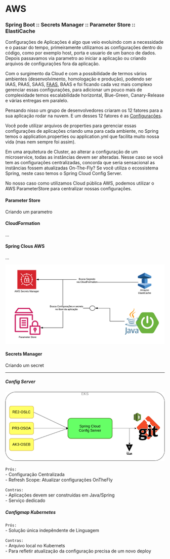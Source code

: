 # AWS

### Spring Boot :: Secrets Manager :: Parameter Store :: ElastiCache

Configurações de Aplicações é algo que veio evoluindo com a necessidade e o passar do tempo, primeiramente utilizamos as configurações dentro do código, como por exemplo host, porta e usuario de um banco de dados. Depois passavamos via parametro ao iniciar a aplicação ou criando arquivos de configurações fora da aplicação.    
   
Com o surgimento da Cloud e com a possibilidade de termos vários ambientes (desenvolvimento, homologação e produção), podendo ser IAAS, PAAS, SAAS, [FAAS](https://en.wikipedia.org/wiki/Function_as_a_service), BAAS e foi ficando cada vez mais complexo gerenciar essas configurações, para adicionar um pouco mais de complexidade temos escalabilidade horizontal, Blue-Green, Canary-Release e várias entregas em paralelo.   
   
Pensando nisso um grupo de desenvolvedores criaram os 12 fatores para a sua aplicação rodar na nuvem. E um desses 12 fatores é as [Configurações](https://12factor.net/pt_br/config).   
   
Você pode utilizar arquivos de properties para gerenciar essas configurações de aplicações criando uma para cada ambiente, no Spring temos o application.properties ou application.yml que facilita muito nossa vida (mas nem sempre foi assim).   
   
Em uma arquitetura de Cluster, ao alterar a configuração de um microservice, todas as instâncias devem ser alteradas. Nesse caso se você tem as configurações centralizadas, concorda que seria sensacional as instâncias fossem atualizadas On-The-Fly? Se você utiliza o ecossistema Spring, neste caso temos o Spring Cloud Config Server.   

No nosso caso como utilizamos Cloud pública AWS, podemos utilizar o AWS ParameterStore para centralizar nossas configurações.   


#### Parameter Store

Criando um parametro

#### CloudFormation

...

#### Spring Clous AWS

...


![](AWS-Central-Configuration.png)


#### Secrets Manager

Criando um secret

--- 

##### Config Server

![](./configserver_.png)
   
`Prós:`   
    - Configuração Centralizada   
    - Refresh Scope: Atualizar configurações OnTheFly   

`Contras:`   
    - Aplicações devem ser construídas em Java/Spring   
    - Serviço dedicado   


##### Configmap Kubernetes

`Prós:`   
    - Solução única indepêndente de Linguagem   
   
`Contras:`   
    - Arquivo local no Kubernets   
    - Para refletir atualização da configuração precisa de um novo deploy   
